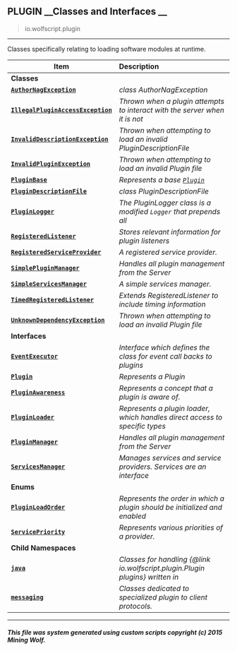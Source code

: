 ## PLUGIN __Classes and Interfaces __

>io.wolfscript.plugin

---

Classes specifically relating to loading software modules at runtime.

Item | Description   
--- | :--- 
__Classes__|
__[`AuthorNagException`](AuthorNagException.md)__ | _class AuthorNagException_ 
__[`IllegalPluginAccessException`](IllegalPluginAccessException.md)__ | _Thrown when a plugin attempts to interact with the server when it is not_ 
__[`InvalidDescriptionException`](InvalidDescriptionException.md)__ | _Thrown when attempting to load an invalid PluginDescriptionFile_ 
__[`InvalidPluginException`](InvalidPluginException.md)__ | _Thrown when attempting to load an invalid Plugin file_ 
__[`PluginBase`](PluginBase.md)__ | _Represents a base [`Plugin`](Plugin.md)_ 
__[`PluginDescriptionFile`](PluginDescriptionFile.md)__ | _class PluginDescriptionFile_ 
__[`PluginLogger`](PluginLogger.md)__ | _The PluginLogger class is a modified `Logger` that prepends all_ 
__[`RegisteredListener`](RegisteredListener.md)__ | _Stores relevant information for plugin listeners_ 
__[`RegisteredServiceProvider`](RegisteredServiceProvider.md)__ | _A registered service provider._ 
__[`SimplePluginManager`](SimplePluginManager.md)__ | _Handles all plugin management from the Server_ 
__[`SimpleServicesManager`](SimpleServicesManager.md)__ | _A simple services manager._ 
__[`TimedRegisteredListener`](TimedRegisteredListener.md)__ | _Extends RegisteredListener to include timing information_ 
__[`UnknownDependencyException`](UnknownDependencyException.md)__ | _Thrown when attempting to load an invalid Plugin file_ 
__Interfaces__|
__[`EventExecutor`](EventExecutor.md)__ | _Interface which defines the class for event call backs to plugins_ 
__[`Plugin`](Plugin.md)__ | _Represents a Plugin_ 
__[`PluginAwareness`](PluginAwareness.md)__ | _Represents a concept that a plugin is aware of._ 
__[`PluginLoader`](PluginLoader.md)__ | _Represents a plugin loader, which handles direct access to specific types_ 
__[`PluginManager`](PluginManager.md)__ | _Handles all plugin management from the Server_ 
__[`ServicesManager`](ServicesManager.md)__ | _Manages services and service providers. Services are an interface_ 
__Enums__|
__[`PluginLoadOrder`](PluginLoadOrder.md)__ | _Represents the order in which a plugin should be initialized and enabled_ 
__[`ServicePriority`](ServicePriority.md)__ | _Represents various priorities of a provider._ 
__Child Namespaces__|
__[`java`](java/0.md)__ | _Classes for handling {@link io.wolfscript.plugin.Plugin plugins} written in_ 
__[`messaging`](messaging/0.md)__ | _Classes dedicated to specialized plugin to client protocols._ 



---



##### This file was system generated using custom scripts copyright (c) 2015 Mining Wolf.
	

